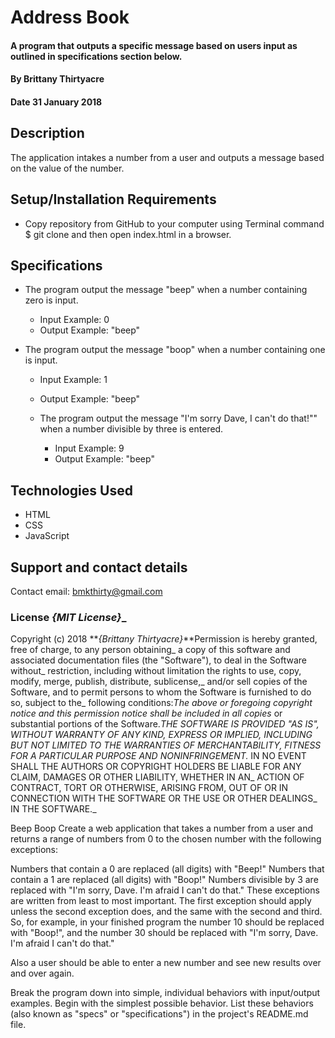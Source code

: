 # Address Book

#### A program that outputs a specific message based on users input as outlined in specifications section below.

#### By **Brittany Thirtyacre**

#### Date 31 January 2018

## Description

The application intakes a number from a user and outputs a message based on the value of the number.

## Setup/Installation Requirements

* Copy repository from GitHub to your computer using Terminal command $ git clone and then open index.html in a browser.


## Specifications

* The program output the message "beep" when a number containing zero is input.

  * Input Example: 0
  * Output Example: "beep"


* The program output the message "boop" when a number containing one is input.

  * Input Example: 1
  * Output Example: "beep"

  * The program output the message "I'm sorry Dave, I can't do that!"" when a number divisible by three is entered.

    * Input Example: 9
    * Output Example: "beep"


## Technologies Used

  * HTML
  * CSS
  * JavaScript

## Support and contact details

Contact email: bmkthirty@gmail.com

### License **_{MIT License}_**_

Copyright (c) 2018 **_{Brittany Thirtyacre}_**Permission is hereby granted, free of charge, to any person obtaining_
a copy of this software and associated documentation files (the "Software"), to deal in the Software without_
restriction, including without limitation the rights to use, copy, modify, merge, publish, distribute, sublicense,_
and/or sell copies of the Software, and to permit persons to whom the Software is furnished to do so, subject to the_
following conditions:_The above or foregoing copyright notice and this permission notice shall be included in all copies_
or substantial portions of the Software.__THE SOFTWARE IS PROVIDED "AS IS", WITHOUT WARRANTY OF ANY KIND, EXPRESS OR IMPLIED,_
INCLUDING BUT NOT LIMITED TO THE WARRANTIES OF MERCHANTABILITY, FITNESS FOR A PARTICULAR PURPOSE AND NONINFRINGEMENT._
IN NO EVENT SHALL THE AUTHORS OR COPYRIGHT HOLDERS BE LIABLE FOR ANY CLAIM, DAMAGES OR OTHER LIABILITY, WHETHER IN AN_
ACTION OF CONTRACT, TORT OR OTHERWISE, ARISING FROM, OUT OF OR IN CONNECTION WITH THE SOFTWARE OR THE USE OR OTHER DEALINGS_
IN THE SOFTWARE._



















































Beep Boop
Create a web application that takes a number from a user and returns a range of numbers from 0 to the chosen number with the following exceptions:

Numbers that contain a 0 are replaced (all digits) with "Beep!"
Numbers that contain a 1 are replaced (all digits) with "Boop!"
Numbers divisible by 3 are replaced with "I'm sorry, Dave. I'm afraid I can't do that."
These exceptions are written from least to most important. The first exception should apply unless the second exception does, and the same with the second and third. So, for example, in your finished program the number 10 should be replaced with "Boop!", and the number 30 should be replaced with "I'm sorry, Dave. I'm afraid I can't do that."

Also a user should be able to enter a new number and see new results over and over again.

Break the program down into simple, individual behaviors with input/output examples. Begin with the simplest possible behavior. List these behaviors (also known as "specs" or "specifications") in the project's README.md file.
